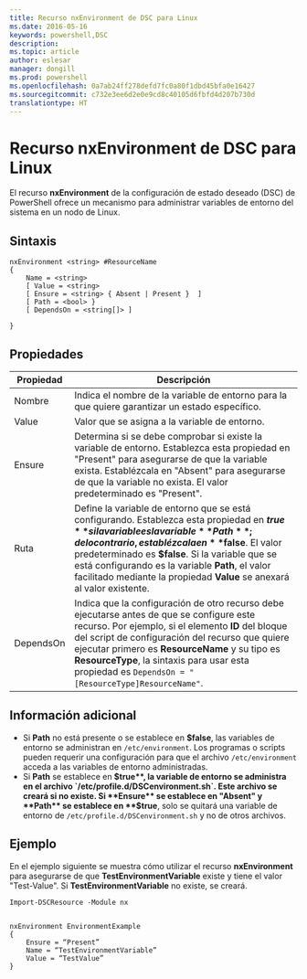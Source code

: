 ```yaml
---
title: Recurso nxEnvironment de DSC para Linux
ms.date: 2016-05-16
keywords: powershell,DSC
description: 
ms.topic: article
author: eslesar
manager: dongill
ms.prod: powershell
ms.openlocfilehash: 0a7ab24ff278defd7fc0a80f1dbd45bfa0e16427
ms.sourcegitcommit: c732e3ee6d2e0e9cd8c40105d6fbfd4d207b730d
translationtype: HT
---
```

# <a name="dsc-for-linux-nxenvironment-resource"></a>Recurso nxEnvironment de DSC para Linux

El recurso **nxEnvironment** de la configuración de estado deseado (DSC) de PowerShell ofrece un mecanismo para administrar variables de entorno del sistema en un nodo de Linux.

## <a name="syntax"></a>Sintaxis

```
nxEnvironment <string> #ResourceName
{
    Name = <string>
    [ Value = <string>
    [ Ensure = <string> { Absent | Present }  ]
    [ Path = <bool> }
    [ DependsOn = <string[]> ]

}
```

## <a name="properties"></a>Propiedades

|  Propiedad |  Descripción | 
|---|---|
| Nombre| Indica el nombre de la variable de entorno para la que quiere garantizar un estado específico.| 
| Value| Valor que se asigna a la variable de entorno.| 
| Ensure| Determina si se debe comprobar si existe la variable de entorno. Establezca esta propiedad en "Present" para asegurarse de que la variable exista. Establézcala en "Absent" para asegurarse de que la variable no exista. El valor predeterminado es "Present".| 
| Ruta| Define la variable de entorno que se está configurando. Establezca esta propiedad en **$true** si la variable es la variable **Path**; de lo contrario, establézcala en **$false**. El valor predeterminado es **$false**. Si la variable que se está configurando es la variable **Path**, el valor facilitado mediante la propiedad **Value** se anexará al valor existente.| 
| DependsOn | Indica que la configuración de otro recurso debe ejecutarse antes de que se configure este recurso. Por ejemplo, si el elemento **ID** del bloque del script de configuración del recurso que quiere ejecutar primero es **ResourceName** y su tipo es **ResourceType**, la sintaxis para usar esta propiedad es `DependsOn = "[ResourceType]ResourceName"`.| 

## <a name="additional-information"></a>Información adicional

* Si **Path** no está presente o se establece en **$false**, las variables de entorno se administran en `/etc/environment`. Los programas o scripts pueden requerir una configuración para que el archivo `/etc/environment` acceda a las variables de entorno administradas.
* Si **Path** se establece en **$true**, la variable de entorno se administra en el archivo `/etc/profile.d/DSCenvironment.sh`. Este archivo se creará si no existe. Si **Ensure** se establece en "Absent" y **Path** se establece en **$true**, solo se quitará una variable de entorno de `/etc/profile.d/DSCenvironment.sh` y no de otros archivos.

## <a name="example"></a>Ejemplo

En el ejemplo siguiente se muestra cómo utilizar el recurso **nxEnvironment** para asegurarse de que **TestEnvironmentVariable** existe y tiene el valor "Test-Value". Si **TestEnvironmentVariable** no existe, se creará.

```
Import-DSCResource -Module nx 


nxEnvironment EnvironmentExample
{
    Ensure = “Present”
    Name = “TestEnvironmentVariable”
    Value = “TestValue”
}
```


